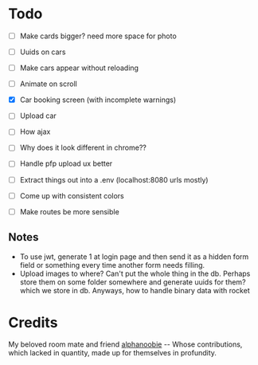 # Todo
- [ ] Make cards bigger? need more space for photo
- [ ] Uuids on cars
- [ ] Make cars appear without reloading
- [ ] Animate on scroll
- [x] Car booking screen (with incomplete warnings)
- [ ] Upload car
- [ ] How ajax
- [ ] Why does it look different in chrome??
- [ ] Handle pfp upload ux better
- [ ] Extract things out into a .env (localhost:8080 urls mostly)
- [ ] Come up with consistent colors
- [ ] Make routes be more sensible


## Notes
- To use jwt, generate 1 at login page and then send it as a hidden form field or something every time another form needs filling.
- Upload images to where? Can't put the whole thing in the db. Perhaps store them on some folder somewhere and generate uuids for them? which we store in db. Anyways, how to handle binary data with rocket
# Credits
My beloved room mate and friend [alphanoobie](https://github.com/alphanoobie) -- Whose contributions, which lacked in quantity, made up for themselves in profundity.
